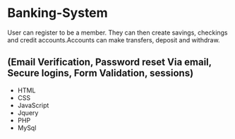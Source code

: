 # Banking-System

User can register to be a member. They can then create savings, checkings and credit accounts.Accounts can make transfers, deposit and withdraw.               

## (Email Verification, Password reset Via email, Secure logins, Form Validation, sessions) 

* HTML
* CSS
* JavaScript
* Jquery
* PHP
* MySql
